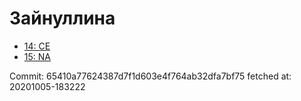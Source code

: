 # Зайнуллина
- [14: CE](14.md)
- [15: NA](15.md)

Commit: 65410a77624387d7f1d603e4f764ab32dfa7bf75
 fetched at: 20201005-183222
